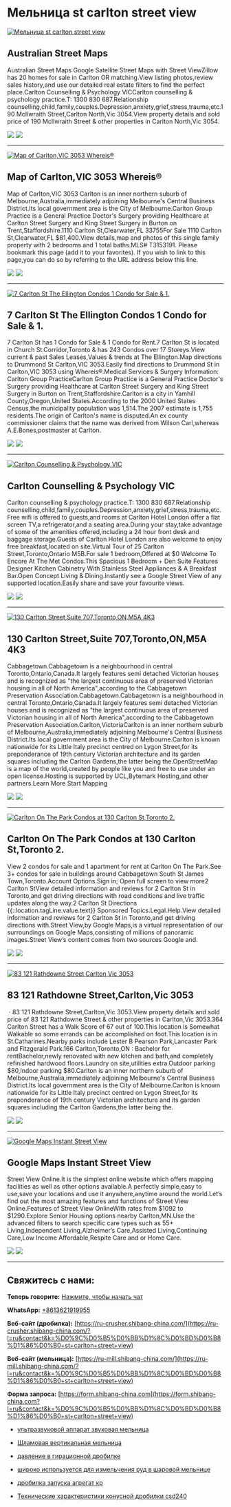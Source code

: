 # Мельница st carlton street view

<a href="https://swt.shibang-china.com/?l=ru&img&k=%D0%9C%D0%B5%D0%BB%D1%8C%D0%BD%D0%B8%D1%86%D0%B0+st+carlton+street+view" target="_blank">![Мельница st carlton street view](http://static.shibang-china.com/all-800x300/815.jpg)</a>

## Australian Street Maps
Australian Street Maps Google Satellite Street Maps with Street ViewZillow has 20 homes for sale in Carlton OR matching.View listing photos,review sales history,and use our detailed real estate filters to find the perfect place.Carlton Counselling &amp; Psychology VICCarlton counselling &amp; psychology practice.T: 1300 830 687.Relationship counselling,child,family,couples.Depression,anxiety,grief,stress,trauma,etc.190 McIlwraith Street,Carlton North,Vic 3054.View property details and sold price of 190 McIlwraith Street &amp; other properties in Carlton North,Vic 3054.


<a href="https://whatsapp.shibangsoft.com/WhatsApp.php" target="_blank" title="WhatsApp">![](http://static.shibang-china.com/icon/whatsapp.png)</a> <a href="https://swt.shibang-china.com/?l=ru&icon&k=%D0%9C%D0%B5%D0%BB%D1%8C%D0%BD%D0%B8%D1%86%D0%B0+st+carlton+street+view" target="_blank">![](http://static.shibang-china.com/icon/chat-ru.png)</a>

---

<a href="https://swt.shibang-china.com/?l=ru&img&k=%D0%9C%D0%B5%D0%BB%D1%8C%D0%BD%D0%B8%D1%86%D0%B0+st+carlton+street+view" target="_blank">![Map of Carlton,VIC 3053 Whereis&#174;](http://static.shibang-china.com/all-800x300/927.jpg)</a>

## Map of Carlton,VIC 3053 Whereis&#174;
Map of Carlton,VIC 3053 Carlton is an inner northern suburb of Melbourne,Australia,immediately adjoining Melbourne's Central Business District.Its local government area is the City of Melbourne.Carlton Group Practice is a General Practice Doctor's Surgery providing Healthcare at Carlton Street Surgery and King Street Surgery in Burton on Trent,Staffordshire.1110 Carlton St,Clearwater,FL 33755For Sale 1110 Carlton St,Clearwater,FL $81,400.View details,map and photos of this single family property with 2 bedrooms and 1 total baths.MLS# T3153191. Please bookmark this page (add it to your favorites). If you wish to link to this page,you can do so by referring to the URL address below this line.


<a href="https://whatsapp.shibangsoft.com/WhatsApp.php" target="_blank" title="WhatsApp">![](http://static.shibang-china.com/icon/whatsapp.png)</a> <a href="https://swt.shibang-china.com/?l=ru&icon&k=%D0%9C%D0%B5%D0%BB%D1%8C%D0%BD%D0%B8%D1%86%D0%B0+st+carlton+street+view" target="_blank">![](http://static.shibang-china.com/icon/chat-ru.png)</a>

---

<a href="https://swt.shibang-china.com/?l=ru&img&k=%D0%9C%D0%B5%D0%BB%D1%8C%D0%BD%D0%B8%D1%86%D0%B0+st+carlton+street+view" target="_blank">![7 Carlton St The Ellington Condos 1 Condo for Sale &amp; 1.](http://static.shibang-china.com/all-800x300/163.jpg)</a>

## 7 Carlton St The Ellington Condos 1 Condo for Sale &amp; 1.
7 Carlton St has 1 Condo for Sale &amp; 1 Condo for Rent.7 Carlton St is located in Church St.Corridor,Toronto &amp; has 243 Condos over 17 Storeys.View current &amp; past Sales Leases,Values &amp; trends at The Ellington.Map directions to Drummond St Carlton,VIC 3053.Easily find directions to Drummond St in Carlton,VIC 3053 using Whereis&#174;.Medical Services &amp; Surgery Information: Carlton Group PracticeCarlton Group Practice is a General Practice Doctor's Surgery providing Healthcare at Carlton Street Surgery and King Street Surgery in Burton on Trent,Staffordshire.Carlton is a city in Yamhill County,Oregon,United States.According to the 2000 United States Census,the municipality population was 1,514.The 2007 estimate is 1,755 residents.The origin of Carlton's name is disputed.An ex county commissioner claims that the name was derived from Wilson Carl,whereas A.E.Bones,postmaster at Carlton.


<a href="https://whatsapp.shibangsoft.com/WhatsApp.php" target="_blank" title="WhatsApp">![](http://static.shibang-china.com/icon/whatsapp.png)</a> <a href="https://swt.shibang-china.com/?l=ru&icon&k=%D0%9C%D0%B5%D0%BB%D1%8C%D0%BD%D0%B8%D1%86%D0%B0+st+carlton+street+view" target="_blank">![](http://static.shibang-china.com/icon/chat-ru.png)</a>

---

<a href="https://swt.shibang-china.com/?l=ru&img&k=%D0%9C%D0%B5%D0%BB%D1%8C%D0%BD%D0%B8%D1%86%D0%B0+st+carlton+street+view" target="_blank">![Carlton Counselling &amp; Psychology VIC](http://static.shibang-china.com/all-800x300/392.jpg)</a>

## Carlton Counselling &amp; Psychology VIC
Carlton counselling &amp; psychology practice.T: 1300 830 687.Relationship counselling,child,family,couples.Depression,anxiety,grief,stress,trauma,etc.Free wifi is offered to guests,and rooms at Carlton Hotel London offer a flat screen TV,a refrigerator,and a seating area.During your stay,take advantage of some of the amenities offered,including a 24 hour front desk and baggage storage.Guests of Carlton Hotel London are also welcome to enjoy free breakfast,located on site.Virtual Tour of 25 Carlton Street,Toronto,Ontario M5B.For sale 1 bedroom,Offered at $0 Welcome To Encore At The Met Condos.This Spacious 1 Bedroom + Den Suite Features Designer Kitchen Cabinetry With Stainless Steel Appliances &amp; A Breakfast Bar.Open Concept Living &amp; Dining.Instantly see a Google Street View of any supported location.Easily share and save your favourite views.


<a href="https://whatsapp.shibangsoft.com/WhatsApp.php" target="_blank" title="WhatsApp">![](http://static.shibang-china.com/icon/whatsapp.png)</a> <a href="https://swt.shibang-china.com/?l=ru&icon&k=%D0%9C%D0%B5%D0%BB%D1%8C%D0%BD%D0%B8%D1%86%D0%B0+st+carlton+street+view" target="_blank">![](http://static.shibang-china.com/icon/chat-ru.png)</a>

---

<a href="https://swt.shibang-china.com/?l=ru&img&k=%D0%9C%D0%B5%D0%BB%D1%8C%D0%BD%D0%B8%D1%86%D0%B0+st+carlton+street+view" target="_blank">![130 Carlton Street,Suite 707,Toronto,ON,M5A 4K3](http://static.shibang-china.com/all-800x300/745.jpg)</a>

## 130 Carlton Street,Suite 707,Toronto,ON,M5A 4K3
Cabbagetown.Cabbagetown is a neighbourhood in central Toronto,Ontario,Canada.It largely features semi detached Victorian houses and is recognized as &quot;the largest continuous area of preserved Victorian housing in all of North America&quot;,according to the Cabbagetown Preservation Association.Cabbagetown.Cabbagetown is a neighbourhood in central Toronto,Ontario,Canada.It largely features semi detached Victorian houses and is recognized as &quot;the largest continuous area of preserved Victorian housing in all of North America&quot;,according to the Cabbagetown Preservation Association.Carlton,VictoriaCarlton is an inner northern suburb of Melbourne,Australia,immediately adjoining Melbourne's Central Business District.Its local government area is the City of Melbourne.Carlton is known nationwide for its Little Italy precinct centred on Lygon Street,for its preponderance of 19th century Victorian architecture and its garden squares including the Carlton Gardens,the latter being the.OpenStreetMap is a map of the world,created by people like you and free to use under an open license.Hosting is supported by UCL,Bytemark Hosting,and other partners.Learn More Start Mapping


<a href="https://whatsapp.shibangsoft.com/WhatsApp.php" target="_blank" title="WhatsApp">![](http://static.shibang-china.com/icon/whatsapp.png)</a> <a href="https://swt.shibang-china.com/?l=ru&icon&k=%D0%9C%D0%B5%D0%BB%D1%8C%D0%BD%D0%B8%D1%86%D0%B0+st+carlton+street+view" target="_blank">![](http://static.shibang-china.com/icon/chat-ru.png)</a>

---

<a href="https://swt.shibang-china.com/?l=ru&img&k=%D0%9C%D0%B5%D0%BB%D1%8C%D0%BD%D0%B8%D1%86%D0%B0+st+carlton+street+view" target="_blank">![Carlton On The Park Condos at 130 Carlton St,Toronto 2.](http://static.shibang-china.com/all-800x300/780.jpg)</a>

## Carlton On The Park Condos at 130 Carlton St,Toronto 2.
View 2 condos for sale and 1 apartment for rent at Carlton On The Park.See 3+ condos for sale in buildings around Cabbagetown South St James Town,Toronto.Account Options.Sign in; Open full screen to view more2 Carlton StView detailed information and reviews for 2 Carlton St in Toronto,and get driving directions with road conditions and live traffic updates along the way.2 Carlton St Directions {{::location.tagLine.value.text}} Sponsored Topics.Legal.Help.View detailed information and reviews for 2 Carlton St in Toronto,and get driving directions with.Street View,by Google Maps,is a virtual representation of our surroundings on Google Maps,consisting of millions of panoramic images.Street View’s content comes from two sources Google and.


<a href="https://whatsapp.shibangsoft.com/WhatsApp.php" target="_blank" title="WhatsApp">![](http://static.shibang-china.com/icon/whatsapp.png)</a> <a href="https://swt.shibang-china.com/?l=ru&icon&k=%D0%9C%D0%B5%D0%BB%D1%8C%D0%BD%D0%B8%D1%86%D0%B0+st+carlton+street+view" target="_blank">![](http://static.shibang-china.com/icon/chat-ru.png)</a>

---

<a href="https://swt.shibang-china.com/?l=ru&img&k=%D0%9C%D0%B5%D0%BB%D1%8C%D0%BD%D0%B8%D1%86%D0%B0+st+carlton+street+view" target="_blank">![83 121 Rathdowne Street,Carlton,Vic 3053](http://static.shibang-china.com/all-800x300/389.jpg)</a>

## 83 121 Rathdowne Street,Carlton,Vic 3053
&nbsp;&#0183;&#32;83 121 Rathdowne Street,Carlton,Vic 3053.View property details and sold price of 83 121 Rathdowne Street &amp; other properties in Carlton,Vic 3053.364 Carlton Street has a Walk Score of 67 out of 100.This location is Somewhat Walkable so some errands can be accomplished on foot.This location is in St.Catharines.Nearby parks include Lester B Pearson Park,Lancaster Park and Fitzgerald Park.166 Carlton,Toronto,ON : Bachelor for rentBachelor,newly renovated with new kitchen and bath,and completely refinished hardwood floors.Laundry on site,utilities extra.Outdoor parking $80,Indoor parking $80.Carlton is an inner northern suburb of Melbourne,Australia,immediately adjoining Melbourne's Central Business District.Its local government area is the City of Melbourne.Carlton is known nationwide for its Little Italy precinct centred on Lygon Street,for its preponderance of 19th century Victorian architecture and its garden squares including the Carlton Gardens,the latter being the.


<a href="https://whatsapp.shibangsoft.com/WhatsApp.php" target="_blank" title="WhatsApp">![](http://static.shibang-china.com/icon/whatsapp.png)</a> <a href="https://swt.shibang-china.com/?l=ru&icon&k=%D0%9C%D0%B5%D0%BB%D1%8C%D0%BD%D0%B8%D1%86%D0%B0+st+carlton+street+view" target="_blank">![](http://static.shibang-china.com/icon/chat-ru.png)</a>

---

<a href="https://swt.shibang-china.com/?l=ru&img&k=%D0%9C%D0%B5%D0%BB%D1%8C%D0%BD%D0%B8%D1%86%D0%B0+st+carlton+street+view" target="_blank">![Google Maps Instant Street View](http://static.shibang-china.com/all-800x300/482.jpg)</a>

## Google Maps Instant Street View
Street View Online.It is the simplest online website which offers mapping facilities as well as other options available.A perfectly simple,easy to use,save your locations and use it anywhere,anytime around the world.Let’s find out the most amazing features and functions of Street View Online.Features of Street View OnlineWith rates from $1092 to $1290.Explore Senior Housing options nearby Carlton,MN.Use the advanced filters to search specific care types such as 55+ Living,Independent Living,Alzheimer’s Care,Assisted Living,Continuing Care,Low Income Affordable,Respite Care and or Home Care.

<a href="https://whatsapp.shibangsoft.com/WhatsApp.php" target="_blank" title="WhatsApp">![](http://static.shibang-china.com/icon/whatsapp.png)</a> <a href="https://swt.shibang-china.com/?l=ru&icon&k=%D0%9C%D0%B5%D0%BB%D1%8C%D0%BD%D0%B8%D1%86%D0%B0+st+carlton+street+view" target="_blank">![](http://static.shibang-china.com/icon/chat-ru.png)</a>

---
## Свяжитесь с нами:

**Теперь говорите:** [Нажмите, чтобы начать чат](https://swt.shibang-china.com?l=ru&contact&k=%D0%9C%D0%B5%D0%BB%D1%8C%D0%BD%D0%B8%D1%86%D0%B0+st+carlton+street+view)

**WhatsApp:**  [+8613621919955](https://whatsapp.shibangsoft.com/WhatsApp.php)

**Веб-сайт (дробилка):** [https://ru-crusher.shibang-china.com/](https://ru-crusher.shibang-china.com/?l=ru&contact&k=%D0%9C%D0%B5%D0%BB%D1%8C%D0%BD%D0%B8%D1%86%D0%B0+st+carlton+street+view)

**Веб-сайт (мельница):** [https://ru-mill.shibang-china.com/](https://ru-mill.shibang-china.com/?l=ru&contact&k=%D0%9C%D0%B5%D0%BB%D1%8C%D0%BD%D0%B8%D1%86%D0%B0+st+carlton+street+view)

**Форма запроса:** [https://form.shibang-china.com](https://form.shibang-china.com?l=ru&contact&k=%D0%9C%D0%B5%D0%BB%D1%8C%D0%BD%D0%B8%D1%86%D0%B0+st+carlton+street+view)

* [ультразвуковой аппарат звуковая мельница](../133/%D1%83%D0%BB%D1%8C%D1%82%D1%80%D0%B0%D0%B7%D0%B2%D1%83%D0%BA%D0%BE%D0%B2%D0%BE%D0%B9%20%D0%B0%D0%BF%D0%BF%D0%B0%D1%80%D0%B0%D1%82%20%D0%B7%D0%B2%D1%83%D0%BA%D0%BE%D0%B2%D0%B0%D1%8F%20%D0%BC%D0%B5%D0%BB%D1%8C%D0%BD%D0%B8%D1%86%D0%B0.md)

* [Шламовая вертикальная мельница](../133/%D0%A8%D0%BB%D0%B0%D0%BC%D0%BE%D0%B2%D0%B0%D1%8F%20%D0%B2%D0%B5%D1%80%D1%82%D0%B8%D0%BA%D0%B0%D0%BB%D1%8C%D0%BD%D0%B0%D1%8F%20%D0%BC%D0%B5%D0%BB%D1%8C%D0%BD%D0%B8%D1%86%D0%B0.md)

* [давление в гирационной дробилке](../134/%D0%B4%D0%B0%D0%B2%D0%BB%D0%B5%D0%BD%D0%B8%D0%B5%20%D0%B2%20%D0%B3%D0%B8%D1%80%D0%B0%D1%86%D0%B8%D0%BE%D0%BD%D0%BD%D0%BE%D0%B9%20%D0%B4%D1%80%D0%BE%D0%B1%D0%B8%D0%BB%D0%BA%D0%B5.md)

* [широко используется для измельчения руд в шаровой мельнице](../133/%D1%88%D0%B8%D1%80%D0%BE%D0%BA%D0%BE%20%D0%B8%D1%81%D0%BF%D0%BE%D0%BB%D1%8C%D0%B7%D1%83%D0%B5%D1%82%D1%81%D1%8F%20%D0%B4%D0%BB%D1%8F%20%D0%B8%D0%B7%D0%BC%D0%B5%D0%BB%D1%8C%D1%87%D0%B5%D0%BD%D0%B8%D1%8F%20%D1%80%D1%83%D0%B4%20%D0%B2%20%D1%88%D0%B0%D1%80%D0%BE%D0%B2%D0%BE%D0%B9%20%D0%BC%D0%B5%D0%BB%D1%8C%D0%BD%D0%B8%D1%86%D0%B5.md)

* [дробилка запуска агрегат кр](../132/%D0%B4%D1%80%D0%BE%D0%B1%D0%B8%D0%BB%D0%BA%D0%B0%20%D0%B7%D0%B0%D0%BF%D1%83%D1%81%D0%BA%D0%B0%20%D0%B0%D0%B3%D1%80%D0%B5%D0%B3%D0%B0%D1%82%20%D0%BA%D1%80.md)

* [Технические характеристики конусной дробилки csd240](../132/%D0%A2%D0%B5%D1%85%D0%BD%D0%B8%D1%87%D0%B5%D1%81%D0%BA%D0%B8%D0%B5%20%D1%85%D0%B0%D1%80%D0%B0%D0%BA%D1%82%D0%B5%D1%80%D0%B8%D1%81%D1%82%D0%B8%D0%BA%D0%B8%20%D0%BA%D0%BE%D0%BD%D1%83%D1%81%D0%BD%D0%BE%D0%B9%20%D0%B4%D1%80%D0%BE%D0%B1%D0%B8%D0%BB%D0%BA%D0%B8%20csd240.md)